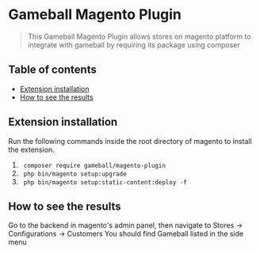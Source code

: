 # Gameball Magento Plugin
> This Gameball Magento Plugin allows stores on magento platform to integrate with gameball by requiring its package using composer 

## Table of contents
* [Extension installation](#extension-installation)
* [How to see the results](#how-to-see-the-results)

## Extension installation 
Run the following commands inside the root directory of magento to install the extension.
1. ` composer require gameball/magento-plugin`
2. ` php bin/magento setup:upgrade`
3. ` php bin/magento setup:static-content:deploy -f`

## How to see the results
Go to the backend in magento's admin panel, then navigate to Stores -> Configurations -> Customers
You should find Gameball listed in the side menu


